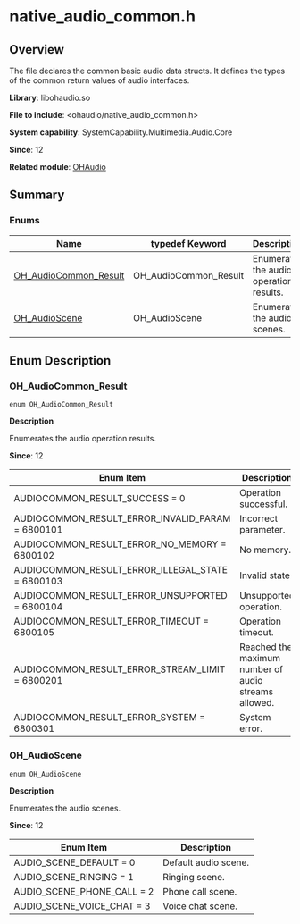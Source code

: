 # native_audio_common.h

## Overview

The file declares the common basic audio data structs. It defines the types of the common return values of audio interfaces.


**Library**: libohaudio.so

**File to include**: <ohaudio/native_audio_common.h>

**System capability**: SystemCapability.Multimedia.Audio.Core

**Since**: 12

**Related module**: [OHAudio](capi-ohaudio.md)

## Summary

### Enums

| Name| typedef Keyword| Description|
| -- | -- | -- |
| [OH_AudioCommon_Result](#oh_audiocommon_result) | OH_AudioCommon_Result | Enumerates the audio operation results.|
| [OH_AudioScene](#oh_audioscene) | OH_AudioScene | Enumerates the audio scenes.|

## Enum Description

### OH_AudioCommon_Result

```
enum OH_AudioCommon_Result
```

**Description**

Enumerates the audio operation results.

**Since**: 12

| Enum Item| Description|
| -- | -- |
| AUDIOCOMMON_RESULT_SUCCESS = 0 | Operation successful.|
| AUDIOCOMMON_RESULT_ERROR_INVALID_PARAM = 6800101 | Incorrect parameter.|
| AUDIOCOMMON_RESULT_ERROR_NO_MEMORY = 6800102 | No memory.|
| AUDIOCOMMON_RESULT_ERROR_ILLEGAL_STATE = 6800103 | Invalid state.|
| AUDIOCOMMON_RESULT_ERROR_UNSUPPORTED = 6800104 | Unsupported operation.|
| AUDIOCOMMON_RESULT_ERROR_TIMEOUT = 6800105 | Operation timeout.|
| AUDIOCOMMON_RESULT_ERROR_STREAM_LIMIT = 6800201 | Reached the maximum number of audio streams allowed.|
| AUDIOCOMMON_RESULT_ERROR_SYSTEM = 6800301 | System error.|

### OH_AudioScene

```
enum OH_AudioScene
```

**Description**

Enumerates the audio scenes.

**Since**: 12

| Enum Item| Description|
| -- | -- |
| AUDIO_SCENE_DEFAULT = 0 | Default audio scene.|
| AUDIO_SCENE_RINGING = 1 | Ringing scene.|
| AUDIO_SCENE_PHONE_CALL = 2 | Phone call scene.|
| AUDIO_SCENE_VOICE_CHAT = 3 | Voice chat scene.|
